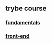 ## trybe course

### [fundamentals](https://github.com/CalebeLAR/trybe_course/tree/fundamentals)

### [front-end](https://github.com/CalebeLAR/trybe_course/tree/fron-end)  

